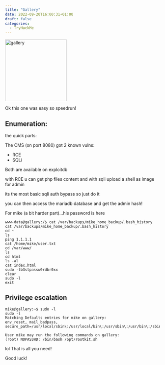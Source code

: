 ```yaml
---
title: "Gallery"
date: 2022-09-20T16:00:31+01:00
draft: false
categories:
  - TryHackMe
---
```

<img src="gallery.png" width=200 alt="gallery">

Ok this one was easy so speedrun!

## Enumeration: 

the quick parts:

The CMS (on port 8080) got 2 known vulns:

- RCE 
- SQLi

Both are available on exploitdb

with RCE u can get php files content and with sqli upload a shell as image for admin

its the most basic sqli auth bypass so just do it

you can then access the mariadb database and get the admin hash!


For mike (a bit harder part)...his password is here


```
www-data@gallery:/$ cat /var/backups/mike_home_backup/.bash_history
cat /var/backups/mike_home_backup/.bash_history
cd ~
ls
ping 1.1.1.1
cat /home/mike/user.txt
cd /var/www/
ls
cd html
ls -al
cat index.html
sudo -lb3stpassw0rdbr0xx
clear
sudo -l
exit
```
## Privilege escalation

```
mike@gallery:~$ sudo -l
sudo -l
Matching Defaults entries for mike on gallery:
env_reset, mail_badpass,
secure_path=/usr/local/sbin\:/usr/local/bin\:/usr/sbin\:/usr/bin\:/sbin\:/bin\:/snap/bin

User mike may run the following commands on gallery:
(root) NOPASSWD: /bin/bash /opt/rootkit.sh
```
lol That is all you need!

Good luck!
